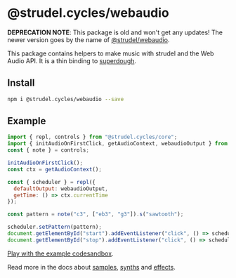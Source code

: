 # @strudel.cycles/webaudio

**DEPRECATION NOTE**: This package is old and won't get any updates! The newer version goes by the name of [@strudel/webaudio](https://www.npmjs.com/package/@strudel/webaudio).

This package contains helpers to make music with strudel and the Web Audio API.
It is a thin binding to [superdough](https://www.npmjs.com/package/superdough).

## Install

```sh
npm i @strudel.cycles/webaudio --save
```

## Example

```js
import { repl, controls } from "@strudel.cycles/core";
import { initAudioOnFirstClick, getAudioContext, webaudioOutput } from "@strudel.cycles/webaudio";
const { note } = controls;

initAudioOnFirstClick();
const ctx = getAudioContext();

const { scheduler } = repl({
  defaultOutput: webaudioOutput,
  getTime: () => ctx.currentTime
});

const pattern = note("c3", ["eb3", "g3"]).s("sawtooth");

scheduler.setPattern(pattern);
document.getElementById("start").addEventListener("click", () => scheduler.start());
document.getElementById("stop").addEventListener("click", () => scheduler.stop());
```

[Play with the example codesandbox](https://codesandbox.io/s/amazing-dawn-gclfwg?file=/src/index.js).

Read more in the docs about [samples](https://strudel.cc/learn/samples/), [synths](https://strudel.cc/learn/synths/) and [effects](https://strudel.cc/learn/effects/).
